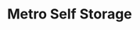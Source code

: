 ---
title: "Metro Self Storage"
url: /chicago/metro-self-storage-north-desplaines-street/
shop: storage rental
---